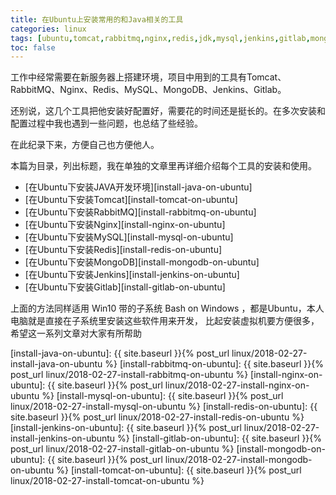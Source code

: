 ```yaml
---
title: 在Ubuntu上安装常用的和Java相关的工具
categories: linux
tags: [ubuntu,tomcat,rabbitmq,nginx,redis,jdk,mysql,jenkins,gitlab,mongodb]
toc: false
---
```


工作中经常需要在新服务器上搭建环境，项目中用到的工具有Tomcat、RabbitMQ、Nginx、Redis、MySQL、MongoDB、Jenkins、Gitlab。

还别说，这几个工具把他安装好配置好，需要花的时间还是挺长的。在多次安装和配置过程中我也遇到一些问题，也总结了些经验。

在此纪录下来，方便自己也方便他人。

本篇为目录，列出标题，我在单独的文章里再详细介绍每个工具的安装和使用。

- [在Ubuntu下安装JAVA开发环境][install-java-on-ubuntu] 
- [在Ubuntu下安装Tomcat][install-tomcat-on-ubuntu] 
- [在Ubuntu下安装RabbitMQ][install-rabbitmq-on-ubuntu] 
- [在Ubuntu下安装Nginx][install-nginx-on-ubuntu] 
- [在Ubuntu下安装MySQL][install-mysql-on-ubuntu] 
- [在Ubuntu下安装Redis][install-redis-on-ubuntu] 
- [在Ubuntu下安装MongoDB][install-mongodb-on-ubuntu] 
- [在Ubuntu下安装Jenkins][install-jenkins-on-ubuntu] 
- [在Ubuntu下安装Gitlab][install-gitlab-on-ubuntu] 


上面的方法同样适用 Win10 带的子系统 Bash on Windows ，都是Ubuntu，本人电脑就是直接在子系统里安装这些软件用来开发，
比起安装虚拟机要方便很多，希望这一系列文章对大家有所帮助


[install-java-on-ubuntu]: {{ site.baseurl }}{% post_url linux/2018-02-27-install-java-on-ubuntu %}
[install-rabbitmq-on-ubuntu]: {{ site.baseurl }}{% post_url linux/2018-02-27-install-rabbitmq-on-ubuntu %}
[install-nginx-on-ubuntu]: {{ site.baseurl }}{% post_url linux/2018-02-27-install-nginx-on-ubuntu %}
[install-mysql-on-ubuntu]: {{ site.baseurl }}{% post_url linux/2018-02-27-install-mysql-on-ubuntu %}
[install-redis-on-ubuntu]: {{ site.baseurl }}{% post_url linux/2018-02-27-install-redis-on-ubuntu %}
[install-jenkins-on-ubuntu]: {{ site.baseurl }}{% post_url linux/2018-02-27-install-jenkins-on-ubuntu %}
[install-gitlab-on-ubuntu]: {{ site.baseurl }}{% post_url linux/2018-02-27-install-gitlab-on-ubuntu %}
[install-mongodb-on-ubuntu]: {{ site.baseurl }}{% post_url linux/2018-02-27-install-mongodb-on-ubuntu %}
[install-tomcat-on-ubuntu]: {{ site.baseurl }}{% post_url linux/2018-02-27-install-tomcat-on-ubuntu %}
